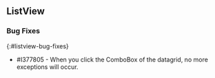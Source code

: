 ## ListView

### Bug Fixes
{:#listview-bug-fixes}
* \#I377805 - When you click the ComboBox of the datagrid, no more exceptions will occur.